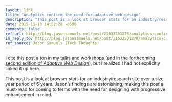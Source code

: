 ```yaml
---
layout: link
title: "Analytics confirm the need for adaptive web design"
description: "This post is a look at browser stats for an industry/research site over a size year period of 6 years. Jason’s findings are astonishing, making this post a must-read for coming to terms with the need for designing with progressive enhancement in mind."
date: 2015-11-10 14:52:28 -0500
comments: false
ref_url: http://blog.jasonsamuels.net/post/21633531278/analytics-confirm-the-need-for-adaptive-web-design
in_reply_to: http://blog.jasonsamuels.net/post/21633531278/analytics-confirm-the-need-for-adaptive-web-design
ref_source: Jason Samuels (Tech Thoughts)
---
```


I cite this post a ton in my talks and workshops (and in [the forthcoming second edition of <cite>Adaptive Web Design</cite>](http://adaptivewebdesign.info/2nd-edition/)), but I realized I had not explicitly linked it up here.

This post is a look at browser stats for an industry/research site over a size year period of 6 years. Jason’s findings are astonishing, making this post a must-read for coming to terms with the need for designing with progressive enhancement in mind.
